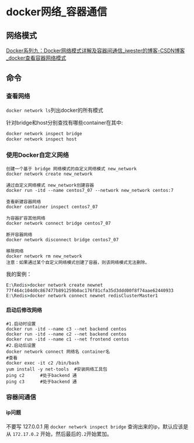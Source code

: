 # docker网络_容器通信

## 网络模式
[Docker系列九：Docker网络模式详解及容器间通信_iwester的博客-CSDN博客_docker查看容器网络模式](https://blog.csdn.net/web_snail/article/details/120652290)

## 命令

### 查看网络
`docker network ls`列出docker的所有模式

针对bridge和host分别查找有哪些container在其中:
```cmd
docker network inspect bridge
docker network inspect host
```

### 使用Docker自定义网络
```
创建一个基于 bridge 网络模式的自定义网络模式 new_network
docker network create new_network

通过自定义网络模式 new_network创建容器
docker run -itd --name centos7_07 --network new_network centos:7

查看新建容器网络
docker container inspect centos7_07

为容器扩容其他网络
docker network connect bridge centos7_07

断开容器网络
docker network disconnect bridge centos7_07

移除网络
docker network rm new_network
注意：如果通过某个自定义网络模式创建了容器，则该网络模式无法删除。
```

我的案例：
```cmd
E:\Redis>docker network create newnet
77f464c104d0c867477b891259b0ac176f81cfa35d3ddd00f8f74aae62440933
E:\Redis>docker network connect newnet redisClusterMaster1
```

#### 启动后修改网络
```
#1.启动时设置
docker run -itd --name c3 --net backend centos
docker run -itd --name c2 --net backend centos
docker run -itd --name c1 --net frontend centos
#2.启动后设置
docker network connect 网络名 container名
#查看
docker exec -it c2 /bin/bash
yum install -y net-tools  #安装网络工具包
ping c2      #处于backend 通
ping c3      #处于backend 通
```

### 容器间通信

#### ip问题
不要写 127.0.0.1 用 `docker network inspect bridge` 查询出来的ip，默认应该是从 `172.17.0.2` 开始，然后最后的`.2`开始累加。